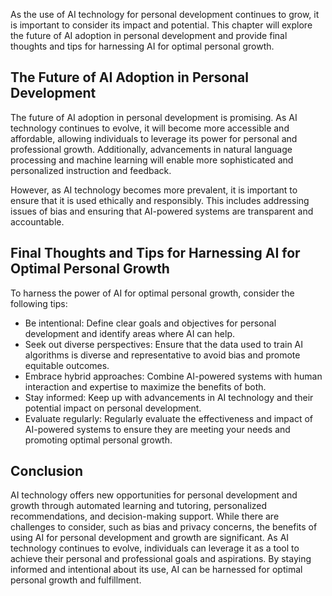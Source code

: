 
As the use of AI technology for personal development continues to grow, it is important to consider its impact and potential. This chapter will explore the future of AI adoption in personal development and provide final thoughts and tips for harnessing AI for optimal personal growth.

The Future of AI Adoption in Personal Development
-------------------------------------------------

The future of AI adoption in personal development is promising. As AI technology continues to evolve, it will become more accessible and affordable, allowing individuals to leverage its power for personal and professional growth. Additionally, advancements in natural language processing and machine learning will enable more sophisticated and personalized instruction and feedback.

However, as AI technology becomes more prevalent, it is important to ensure that it is used ethically and responsibly. This includes addressing issues of bias and ensuring that AI-powered systems are transparent and accountable.

Final Thoughts and Tips for Harnessing AI for Optimal Personal Growth
---------------------------------------------------------------------

To harness the power of AI for optimal personal growth, consider the following tips:

* Be intentional: Define clear goals and objectives for personal development and identify areas where AI can help.
* Seek out diverse perspectives: Ensure that the data used to train AI algorithms is diverse and representative to avoid bias and promote equitable outcomes.
* Embrace hybrid approaches: Combine AI-powered systems with human interaction and expertise to maximize the benefits of both.
* Stay informed: Keep up with advancements in AI technology and their potential impact on personal development.
* Evaluate regularly: Regularly evaluate the effectiveness and impact of AI-powered systems to ensure they are meeting your needs and promoting optimal personal growth.

Conclusion
----------

AI technology offers new opportunities for personal development and growth through automated learning and tutoring, personalized recommendations, and decision-making support. While there are challenges to consider, such as bias and privacy concerns, the benefits of using AI for personal development and growth are significant. As AI technology continues to evolve, individuals can leverage it as a tool to achieve their personal and professional goals and aspirations. By staying informed and intentional about its use, AI can be harnessed for optimal personal growth and fulfillment.
